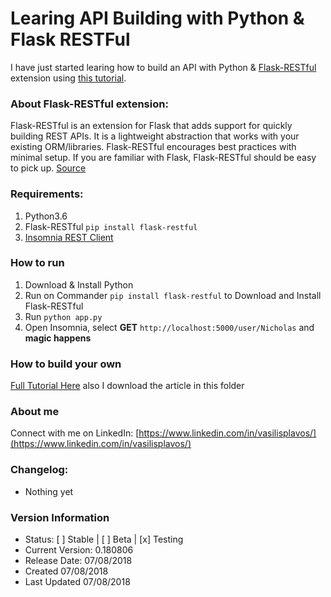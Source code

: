 # Learing API Building with Python & Flask RESTFul
I have just started learing how to build an API with Python & [Flask-RESTful](https://flask-restful.readthedocs.io) extension using [this tutorial](https://codeburst.io/this-is-how-easy-it-is-to-create-a-rest-api-8a25122ab1f3).

### About Flask-RESTful extension:
Flask-RESTful is an extension for Flask that adds support for quickly building REST APIs. It is a lightweight abstraction that works with your existing ORM/libraries. Flask-RESTful encourages best practices with minimal setup. If you are familiar with Flask, Flask-RESTful should be easy to pick up. [Source](https://flask-restful.readthedocs.io)

### Requirements:
1. Python3.6
2. Flask-RESTful  `pip install flask-restful`
3. [Insomnia REST Client](https://insomnia.rest)

### How to run
1. Download & Install Python
2. Run on Commander `pip install flask-restful` to Download and Install Flask-RESTful
3. Run `python app.py`
4. Open Insomnia, select **GET** `http://localhost:5000/user/Nicholas` and **magic happens**

### How to build your own
[Full Tutorial Here](https://codeburst.io/this-is-how-easy-it-is-to-create-a-rest-api-8a25122ab1f3) also I download the article in this folder

### About me
Connect with me on LinkedIn: [https://www.linkedin.com/in/vasilisplavos/](https://www.linkedin.com/in/vasilisplavos/)

### Changelog:
- Nothing yet

### Version Information
- Status: [ ] Stable | [ ] Beta | [x] Testing
- Current Version: 0.180806
- Release Date: 07/08/2018
- Created 07/08/2018
- Last Updated 07/08/2018
